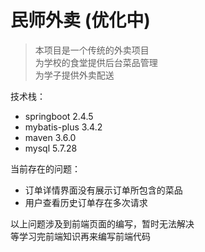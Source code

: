 # 民师外卖  (优化中)
> 本项目是一个传统的外卖项目<br/>
> 为学校的食堂提供后台菜品管理<br/>
> 为学子提供外卖配送<br/>

技术栈：
- springboot  2.4.5
- mybatis-plus 3.4.2
- maven  3.6.0
- mysql 5.7.28

当前存在的问题：
- 订单详情界面没有展示订单所包含的菜品
- 用户查看历史订单存在多次请求

以上问题涉及到前端页面的编写，暂时无法解决<br/>
等学习完前端知识再来编写前端代码



